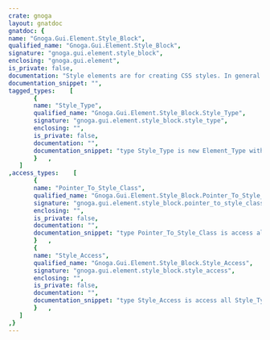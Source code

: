 ```yaml
---
crate: gnoga
layout: gnatdoc
gnatdoc: {
name: "Gnoga.Gui.Element.Style_Block",
qualified_name: "Gnoga.Gui.Element.Style_Block",
signature: "gnoga.gui.element.style_block",
enclosing: "gnoga.gui.element",
is_private: false,
documentation: "Style elements are for creating CSS styles. In general it is better\nto create CSS style sheets as external files and load with\nWindow_Type.Document.Load_CSS or use element properties. However\nit is possible to generate CSS style sheets in Gnoga. They can be\nadded like any element to views, windows, etc.",
documentation_snippet: "",
tagged_types:    [
       {
       name: "Style_Type",
       qualified_name: "Gnoga.Gui.Element.Style_Block.Style_Type",
       signature: "gnoga.gui.element.style_block.style_type",
       enclosing: "",
       is_private: false,
       documentation: "",
       documentation_snippet: "type Style_Type is new Element_Type with private;",
       }   ,
   ]
,access_types:    [
       {
       name: "Pointer_To_Style_Class",
       qualified_name: "Gnoga.Gui.Element.Style_Block.Pointer_To_Style_Class",
       signature: "gnoga.gui.element.style_block.pointer_to_style_class",
       enclosing: "",
       is_private: false,
       documentation: "",
       documentation_snippet: "type Pointer_To_Style_Class is access all Style_Type'Class;",
       }   ,
       {
       name: "Style_Access",
       qualified_name: "Gnoga.Gui.Element.Style_Block.Style_Access",
       signature: "gnoga.gui.element.style_block.style_access",
       enclosing: "",
       is_private: false,
       documentation: "",
       documentation_snippet: "type Style_Access is access all Style_Type;",
       }   ,
   ]
,}
---
```

